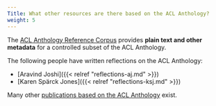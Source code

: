 ```yaml
---
Title: What other resources are there based on the ACL Anthology?
weight: 5
---
```


The [ACL Anthology Reference Corpus](http://acl-arc.comp.nus.edu.sg/) provides
**plain text and other metadata** for a controlled subset of the ACL Anthology.

The following people have written reflections on the ACL Anthology:

+ [Aravind Joshi]({{< relref "reflections-aj.md" >}})
+ [Karen Spärck Jones]({{< relref "reflections-ksj.md" >}})

Many other [publications based on the ACL
Anthology](https://scholar.google.de/scholar?q=acl+anthology) exist.
